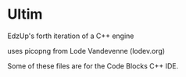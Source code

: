 # Ultim
EdzUp's forth iteration of a C++ engine 

uses picopng from Lode Vandevenne (lodev.org)

Some of these files are for the Code Blocks C++ IDE.

